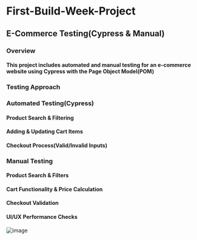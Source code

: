 # First-Build-Week-Project

## E-Commerce Testing(Cypress & Manual)

### Overview
#### This project includes automated and manual testing for an e-commerce website using Cypress with the Page Object Model(POM)

### Testing Approach
### Automated Testing(Cypress)
#### Product Search & Filtering
#### Adding & Updating Cart Items
#### Checkout Process(Valid/Invalid Inputs)

### Manual Testing
#### Product Search & Filters
#### Cart Functionality & Price Calculation
#### Checkout Validation
#### UI/UX Performance Checks
![image](https://github.com/user-attachments/assets/0144db4b-be24-4a6e-bd5c-d51e9090a41c)
